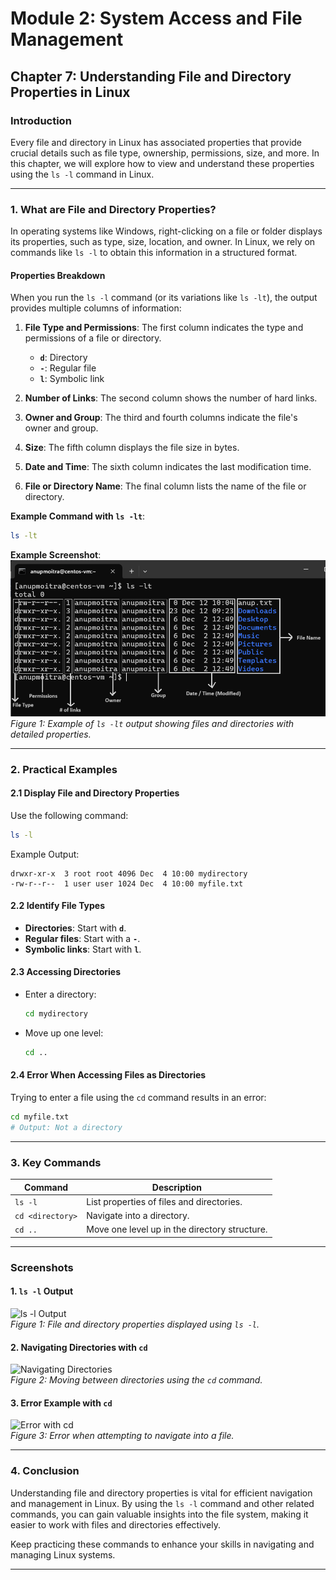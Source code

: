 # **Module 2: System Access and File Management**  

## **Chapter 7: Understanding File and Directory Properties in Linux**  

### **Introduction**  
Every file and directory in Linux has associated properties that provide crucial details such as file type, ownership, permissions, size, and more. In this chapter, we will explore how to view and understand these properties using the `ls -l` command in Linux.  

---

### **1. What are File and Directory Properties?**  
In operating systems like Windows, right-clicking on a file or folder displays its properties, such as type, size, location, and owner. In Linux, we rely on commands like `ls -l` to obtain this information in a structured format.  

#### **Properties Breakdown**  
When you run the `ls -l` command (or its variations like `ls -lt`), the output provides multiple columns of information:  

1. **File Type and Permissions**: The first column indicates the type and permissions of a file or directory.  
   - **`d`**: Directory  
   - **`-`**: Regular file  
   - **`l`**: Symbolic link  

2. **Number of Links**: The second column shows the number of hard links.  

3. **Owner and Group**: The third and fourth columns indicate the file's owner and group.  

4. **Size**: The fifth column displays the file size in bytes.  

5. **Date and Time**: The sixth column indicates the last modification time.  

6. **File or Directory Name**: The final column lists the name of the file or directory.  

**Example Command with `ls -lt`**:  
```bash
ls -lt
```  

**Example Screenshot**:  
![Detailed listing with `ls -lt`](screenshots/01-ls-lt-properties.png)  
*Figure 1: Example of `ls -lt` output showing files and directories with detailed properties.*

---

### **2. Practical Examples**  

#### **2.1 Display File and Directory Properties**  
Use the following command:  
```bash
ls -l
```  
Example Output:  
```plaintext
drwxr-xr-x  3 root root 4096 Dec  4 10:00 mydirectory  
-rw-r--r--  1 user user 1024 Dec  4 10:00 myfile.txt  
```  

#### **2.2 Identify File Types**  
- **Directories**: Start with **`d`**.  
- **Regular files**: Start with a **`-`**.  
- **Symbolic links**: Start with **`l`**.  

#### **2.3 Accessing Directories**  
- Enter a directory:  
  ```bash
  cd mydirectory
  ```  
- Move up one level:  
  ```bash
  cd ..
  ```  

#### **2.4 Error When Accessing Files as Directories**  
Trying to enter a file using the `cd` command results in an error:  
```bash
cd myfile.txt  
# Output: Not a directory  
```  

---

### **3. Key Commands**  

| Command             | Description                                   |  
|---------------------|-----------------------------------------------|  
| `ls -l`             | List properties of files and directories.    |  
| `cd <directory>`    | Navigate into a directory.                   |  
| `cd ..`             | Move one level up in the directory structure.|  

---

### **Screenshots**  

#### **1. `ls -l` Output**  
![ls -l Output](screenshots/07-ls-l-output.png)  
*Figure 1: File and directory properties displayed using `ls -l`.*  

#### **2. Navigating Directories with `cd`**  
![Navigating Directories](screenshots/07-navigating-directories.png)  
*Figure 2: Moving between directories using the `cd` command.*  

#### **3. Error Example with `cd`**  
![Error with cd](screenshots/07-error-with-cd.png)  
*Figure 3: Error when attempting to navigate into a file.*  

---

### **4. Conclusion**  
Understanding file and directory properties is vital for efficient navigation and management in Linux. By using the `ls -l` command and other related commands, you can gain valuable insights into the file system, making it easier to work with files and directories effectively.  

Keep practicing these commands to enhance your skills in navigating and managing Linux systems.  

---
